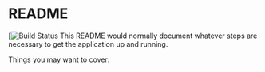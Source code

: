 # README
[![Build Status]()
This README would normally document whatever steps are necessary to get the
application up and running.

Things you may want to cover:

